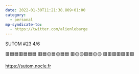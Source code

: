 ```yaml
---
date: 2022-01-30T11:21:38.809+01:00
category:
  - personal
mp-syndicate-to:
  - https://twitter.com/alienlebarge
---
```

SUTOM #23 4/6

🟥🟦🟦🟥🟦🟦🟦
🟥🟦🟡🟦🟡🟦🟦
🟥🟡🟡🟥🟦🟡🟡
🟥🟥🟥🟥🟥🟥🟥

https://sutom.nocle.fr
